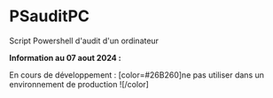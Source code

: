 # PSauditPC
Script Powershell d'audit d'un ordinateur

**Information au 07 aout 2024 :**

En cours de développement : [color=#26B260]ne pas utiliser dans un environnement de production ![/color]
